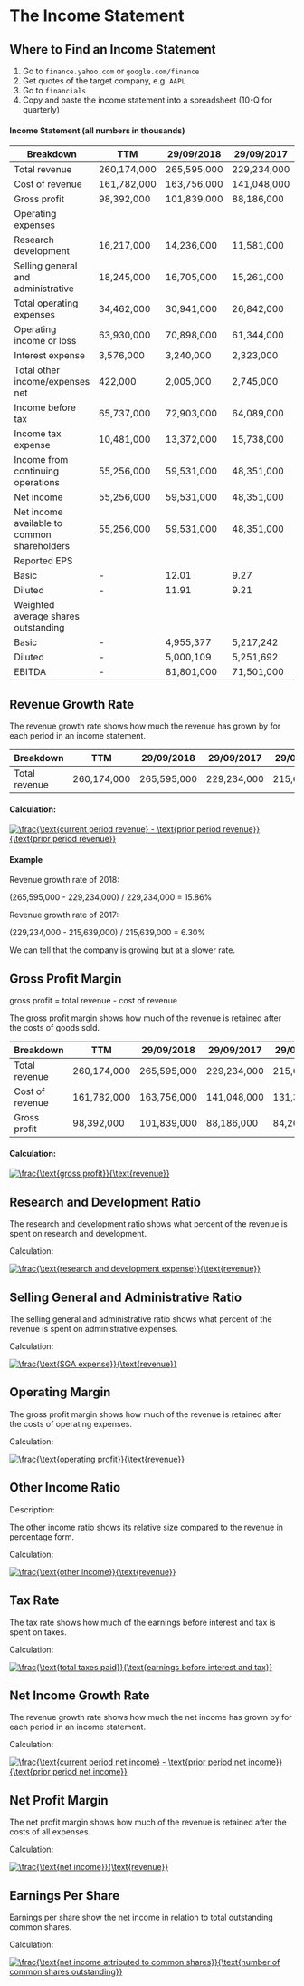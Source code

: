 # The Income Statement

## Where to Find an Income Statement

1. Go to `finance.yahoo.com` or `google.com/finance`
2. Get quotes of the target company, e.g. `AAPL`
3. Go to `financials`
4. Copy and paste the income statement into a spreadsheet (10-Q for quarterly)

#### Income Statement (all numbers in thousands)

| Breakdown                                   | TTM         | 29/09/2018  | 29/09/2017  | 29/09/2016  |
|---------------------------------------------|-------------|-------------|-------------|-------------|
| Total revenue                               | 260,174,000 | 265,595,000 | 229,234,000 | 215,639,000 |
| Cost of revenue                             | 161,782,000 | 163,756,000 | 141,048,000 | 131,376,000 |
| Gross profit                                | 98,392,000  | 101,839,000 | 88,186,000  | 84,263,000  |
| Operating expenses                          |             |             |             |             |
| Research development                        | 16,217,000  | 14,236,000  | 11,581,000  | 10,045,000  |
| Selling general and administrative          | 18,245,000  | 16,705,000  | 15,261,000  | 14,194,000  |
| Total operating expenses                    | 34,462,000  | 30,941,000  | 26,842,000  | 24,239,000  |
| Operating income or loss                    | 63,930,000  | 70,898,000  | 61,344,000  | 60,024,000  |
| Interest expense                            | 3,576,000   | 3,240,000   | 2,323,000   | 1,456,000   |
| Total other income/expenses net             | 422,000     | 2,005,000   | 2,745,000   | 1,348,000   |
| Income before tax                           | 65,737,000  | 72,903,000  | 64,089,000  | 61,372,000  |
| Income tax expense                          | 10,481,000  | 13,372,000  | 15,738,000  | 15,685,000  |
| Income from continuing operations           | 55,256,000  | 59,531,000  | 48,351,000  | 45,687,000  |
| Net income                                  | 55,256,000  | 59,531,000  | 48,351,000  | 45,687,000  |
| Net income available to common shareholders | 55,256,000  | 59,531,000  | 48,351,000  | 45,687,000  |
| Reported EPS                                |             |             |             |             |
| Basic                                       | -           | 12.01       | 9.27        | 8.35        |
| Diluted                                     | -           | 11.91       | 9.21        | 8.31        |
| Weighted average shares outstanding         |             |             |             |             |
| Basic                                       | -           | 4,955,377   | 5,217,242   | 5,470,820   |
| Diluted                                     | -           | 5,000,109   | 5,251,692   | 5,500,281   |
| EBITDA                                      | -           | 81,801,000  | 71,501,000  | 70,529,000  |

## Revenue Growth Rate

The revenue growth rate shows how much the revenue has grown by for each period in an income statement.

| Breakdown                                   | TTM         | 29/09/2018  | 29/09/2017  | 29/09/2016  |
|---------------------------------------------|-------------|-------------|-------------|-------------|
| Total revenue                               | 260,174,000 | 265,595,000 | 229,234,000 | 215,639,000 |

#### Calculation:

<a href="https://www.codecogs.com/eqnedit.php?latex=\frac{\text{current&space;period&space;revenue}&space;-&space;\text{prior&space;period&space;revenue}}{\text{prior&space;period&space;revenue}}" target="_blank"><img src="https://latex.codecogs.com/gif.latex?\frac{\text{current&space;period&space;revenue}&space;-&space;\text{prior&space;period&space;revenue}}{\text{prior&space;period&space;revenue}}" title="\frac{\text{current period revenue} - \text{prior period revenue}}{\text{prior period revenue}}" /></a>

#### Example

Revenue growth rate of 2018:

(265,595,000 - 229,234,000) / 229,234,000 = 15.86%

Revenue growth rate of 2017:

(229,234,000 - 215,639,000) / 215,639,000 = 6.30%

We can tell that the company is growing but at a slower rate.

## Gross Profit Margin

gross profit = total revenue - cost of revenue

The gross profit margin shows how much of the revenue is retained after the costs of goods sold.

| Breakdown                                   | TTM         | 29/09/2018  | 29/09/2017  | 29/09/2016  |
|---------------------------------------------|-------------|-------------|-------------|-------------|
| Total revenue                               | 260,174,000 | 265,595,000 | 229,234,000 | 215,639,000 |
| Cost of revenue                             | 161,782,000 | 163,756,000 | 141,048,000 | 131,376,000 |
| Gross profit                                | 98,392,000  | 101,839,000 | 88,186,000  | 84,263,000  |

#### Calculation:

<a href="https://www.codecogs.com/eqnedit.php?latex=\frac{\text{gross&space;profit}}{\text{revenue}}" target="_blank"><img src="https://latex.codecogs.com/gif.latex?\frac{\text{gross&space;profit}}{\text{revenue}}" title="\frac{\text{gross profit}}{\text{revenue}}" /></a>

## Research and Development Ratio

The research and development ratio shows what percent of the revenue is spent on research and development.

Calculation:

<a href="https://www.codecogs.com/eqnedit.php?latex=\frac{\text{research&space;and&space;development&space;expense}}{\text{revenue}}" target="_blank"><img src="https://latex.codecogs.com/gif.latex?\frac{\text{research&space;and&space;development&space;expense}}{\text{revenue}}" title="\frac{\text{research and development expense}}{\text{revenue}}" /></a>

## Selling General and Administrative Ratio

The selling general and administrative ratio shows what percent of the revenue is spent on administrative expenses.

Calculation:

<a href="https://www.codecogs.com/eqnedit.php?latex=\frac{\text{SGA&space;expense}}{\text{revenue}}" target="_blank"><img src="https://latex.codecogs.com/gif.latex?\frac{\text{SGA&space;expense}}{\text{revenue}}" title="\frac{\text{SGA expense}}{\text{revenue}}" /></a>

## Operating Margin

The gross profit margin shows how much of the revenue is retained after the costs of operating expenses.

Calculation:

<a href="https://www.codecogs.com/eqnedit.php?latex=\frac{\text{operating&space;profit}}{\text{revenue}}" target="_blank"><img src="https://latex.codecogs.com/gif.latex?\frac{\text{operating&space;profit}}{\text{revenue}}" title="\frac{\text{operating profit}}{\text{revenue}}" /></a>

## Other Income Ratio

Description:

The other income ratio shows its relative size compared to the revenue in percentage form.

Calculation:

<a href="https://www.codecogs.com/eqnedit.php?latex=\frac{\text{other&space;income}}{\text{revenue}}" target="_blank"><img src="https://latex.codecogs.com/gif.latex?\frac{\text{other&space;income}}{\text{revenue}}" title="\frac{\text{other income}}{\text{revenue}}" /></a>

## Tax Rate

The tax rate shows how much of the earnings before interest and tax is spent on taxes.

Calculation:

<a href="https://www.codecogs.com/eqnedit.php?latex=\frac{\text{total&space;taxes&space;paid}}{\text{earnings&space;before&space;interest&space;and&space;tax}}" target="_blank"><img src="https://latex.codecogs.com/gif.latex?\frac{\text{total&space;taxes&space;paid}}{\text{earnings&space;before&space;interest&space;and&space;tax}}" title="\frac{\text{total taxes paid}}{\text{earnings before interest and tax}}" /></a>

## Net Income Growth Rate

The revenue growth rate shows how much the net income has grown by for each period in an income statement.

Calculation:

<a href="https://www.codecogs.com/eqnedit.php?latex=\frac{\text{current&space;period&space;net&space;income}&space;-&space;\text{prior&space;period&space;net&space;income}}{\text{prior&space;period&space;net&space;income}}" target="_blank"><img src="https://latex.codecogs.com/gif.latex?\frac{\text{current&space;period&space;net&space;income}&space;-&space;\text{prior&space;period&space;net&space;income}}{\text{prior&space;period&space;net&space;income}}" title="\frac{\text{current period net income} - \text{prior period net income}}{\text{prior period net income}}" /></a>

## Net Profit Margin

The net profit margin shows how much of the revenue is retained after the costs of all expenses.

Calculation:

<a href="https://www.codecogs.com/eqnedit.php?latex=\frac{\text{net&space;income}}{\text{revenue}}" target="_blank"><img src="https://latex.codecogs.com/gif.latex?\frac{\text{net&space;income}}{\text{revenue}}" title="\frac{\text{net income}}{\text{revenue}}" /></a>

## Earnings Per Share

Earnings per share show the net income in relation to total outstanding common shares.

Calculation:

<a href="https://www.codecogs.com/eqnedit.php?latex=\frac{\text{net&space;income&space;attributed&space;to&space;common&space;shares}}{\text{number&space;of&space;common&space;shares&space;outstanding}}" target="_blank"><img src="https://latex.codecogs.com/gif.latex?\frac{\text{net&space;income&space;attributed&space;to&space;common&space;shares}}{\text{number&space;of&space;common&space;shares&space;outstanding}}" title="\frac{\text{net income attributed to common shares}}{\text{number of common shares outstanding}}" /></a>

